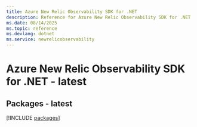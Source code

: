 ```yaml
---
title: Azure New Relic Observability SDK for .NET
description: Reference for Azure New Relic Observability SDK for .NET
ms.date: 08/14/2025
ms.topic: reference
ms.devlang: dotnet
ms.service: newrelicobservability
---
```

# Azure New Relic Observability SDK for .NET - latest
## Packages - latest
[!INCLUDE [packages](new-relic-observability-index.md)]